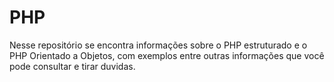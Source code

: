 # PHP
Nesse repositório se encontra informações sobre o PHP estruturado e o PHP Orientado a Objetos, com exemplos entre outras informações que você pode consultar e tirar duvidas.
